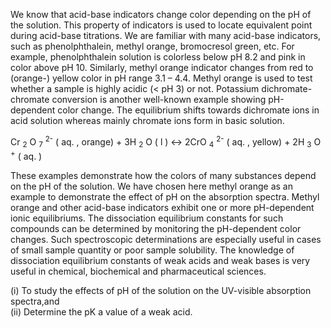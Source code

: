 We know that acid-base indicators change color depending on the pH of the solution. This property of indicators is used to locate equivalent point during acid-base titrations. We are familiar with many acid-base indicators, such as phenolphthalein, methyl orange, bromocresol green, etc. For example, phenolphthalein solution is colorless below pH 8.2 and pink in color above pH 10. Similarly, methyl orange indicator changes from red to (orange-) yellow color in pH range 3.1 – 4.4. Methyl orange is used to test whether a sample is highly acidic (< pH 3) or not. Potassium dichromate-chromate conversion is another well-known example showing pH-dependent color change. The equilibrium shifts towards dichromate ions in acid solution whereas mainly chromate ions form in basic solution.

Cr <sub>2</sub> O <sub>7</sub> <sup>2-</sup> ( aq. , orange) + 3H <sub>2</sub> O ( l ) ↔ 2CrO <sub>4</sub> <sup>2-</sup> ( aq. , yellow) + 2H <sub>3</sub> O <sup>+</sup> ( aq. )

These examples demonstrate how the colors of many substances depend on the pH of the solution. We have chosen here methyl orange as an example to demonstrate the effect of pH on the absorption spectra. Methyl orange and other acid-base indicators exhibit one or more pH-dependent ionic equilibriums. The dissociation equilibrium constants for such compounds can be determined by monitoring the pH-dependent color changes. Such spectroscopic determinations are especially useful in cases of small sample quantity or poor sample solubility. The knowledge of dissociation equilibrium constants of weak acids and weak bases is very useful in chemical, biochemical and pharmaceutical sciences.  

(i) To study the effects of pH of the solution on the UV-visible absorption spectra,and  
(ii) Determine the pK a value of a weak acid.  
